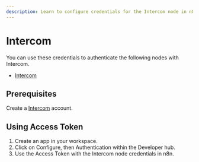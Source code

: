 ```yaml
---
description: Learn to configure credentials for the Intercom node in n8n
---
```


# Intercom

You can use these credentials to authenticate the following nodes with Intercom.
- [Intercom](../../nodes-library/nodes/Intercom/README.md)


## Prerequisites

Create a [Intercom](https://www.intercom.com/) account.

<!-- ## Using OAuth

1. Click "Use OAuth" in Authentication page.
2. Fill out required information.
3. Use Client Secret and Client ID in your Intercom node credentials in n8n.
4. Enter n8n provided redirect URL in configuration. Redirect URL Explanation [here](../README.md). -->

## Using Access Token

1. Create an app in your workspace.
2. Click on Configure, then Authentication within the Developer hub.
3. Use the Access Token with the Intercom node credentials in n8n.
